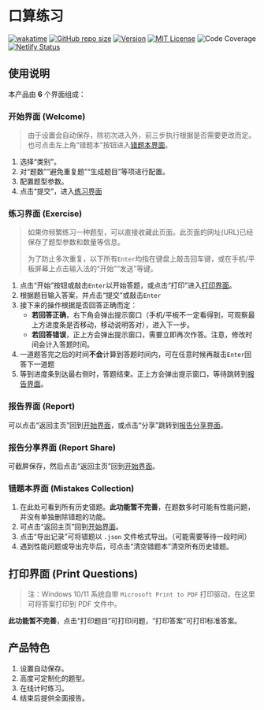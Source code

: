 # 口算练习

[![wakatime](https://wakatime.com/badge/user/b039f61c-2701-482d-9f84-542f07630e52/project/263532e1-5ee6-47c8-88d2-be5ba984adfc.svg)](https://wakatime.com/badge/user/b039f61c-2701-482d-9f84-542f07630e52/project/263532e1-5ee6-47c8-88d2-be5ba984adfc)
[![GitHub repo size](https://img.shields.io/github/languages/code-size/cup113/Oral-Calculation)](https://github.com/cup113/Oral-Calculation)
[![Version](https://img.shields.io/github/package-json/v/cup113/Oral-Calculation)](https://github.com/cup113/Oral-Calculation)
[![MIT License](https://img.shields.io/github/license/cup113/Oral-Calculation)](https://github.com/cup113/Oral-Calculation)
![Code Coverage](https://img.shields.io/badge/coverage-90%25-green)
[![Netlify Status](https://api.netlify.com/api/v1/badges/7c1fcffe-fbe5-42a6-a8ac-bbd05641bc58/deploy-status)](https://app.netlify.com/sites/oral-calculation/deploys)

## 使用说明

本产品由 **6** 个界面组成：

### 开始界面 (Welcome)

> 由于设置会自动保存，除初次进入外，前三步执行根据是否需要更改而定。
> 也可点击左上角“错题本”按钮进入[错题本界面](#错题本界面-mistakes-collection)。

1. 选择“类别”。
2. 对“题数”“避免重复题”“生成题目”等项进行配置。
3. 配置题型参数。
4. 点击“提交”，进入[练习界面](#练习界面-exercise)

### 练习界面 (Exercise)

> 如果你频繁练习一种题型，可以直接收藏此页面。此页面的网址(URL)已经保存了题型参数和数量等信息。
>
> 为了防止多次重复，以下所有`Enter`均指在键盘上敲击回车键，或在手机/平板屏幕上点击输入法的“开始”“发送”等键。

1. 点击“开始”按钮或敲击`Enter`以开始答题，或点击“打印”进入[打印界面](#打印界面-print-questions)。
2. 根据题目输入答案，并点击“提交”或敲击`Enter`
3. 接下来的操作根据是否回答正确而定：
   - **若回答正确**，右下角会弹出提示窗口（手机/平板不一定看得到，可观察最上方进度条是否移动，移动说明答对），进入下一步。
   - **若回答错误**，正上方会弹出提示窗口，需要立即再次作答。注意，修改时间会计入答题时间。
4. 一道题答完之后的时间**不会**计算到答题时间内，可在任意时候再敲击`Enter`回答下一道题
5. 等到进度条到达最右侧时，答题结束。正上方会弹出提示窗口，等待跳转到[报告界面](#报告界面-report)。

### 报告界面 (Report)

可以点击“返回主页”回到[开始界面](#开始界面-welcome)，或点击“分享”跳转到[报告分享界面](#报告分享界面-report-share)。

### 报告分享界面 (Report Share)

可截屏保存，然后点击“返回主页”回到[开始界面](#开始界面-welcome)。

### 错题本界面 (Mistakes Collection)

1. 在此处可看到所有历史错题。**此功能暂不完善**，在题数多时可能有性能问题，并没有单独删除错题的功能。
2. 可点击“返回主页”回到[开始界面](#开始界面-welcome)。
3. 点击“导出记录”可将错题以 `.json` 文件格式导出。（可能需要等待一段时间）
4. 遇到性能问题或导出完毕后，可点击“清空错题本”清空所有历史错题。

## 打印界面 (Print Questions)

> 注：Windows 10/11 系统自带 `Microsoft Print to PDF` 打印驱动，在这里可将答案打印到 PDF 文件中。

**此功能暂不完善**，点击“打印题目”可打印问题，“打印答案”可打印标准答案。

## 产品特色

1. 设置自动保存。
2. 高度可定制化的题型。
3. 在线计时练习。
4. 结束后提供全面报告。
